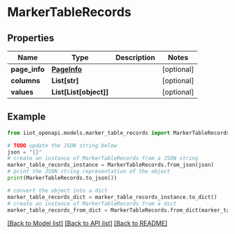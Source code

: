 # MarkerTableRecords


## Properties

Name | Type | Description | Notes
------------ | ------------- | ------------- | -------------
**page_info** | [**PageInfo**](PageInfo.md) |  | [optional] 
**columns** | **List[str]** |  | [optional] 
**values** | **List[List[object]]** |  | [optional] 

## Example

```python
from iiot_openapi.models.marker_table_records import MarkerTableRecords

# TODO update the JSON string below
json = "{}"
# create an instance of MarkerTableRecords from a JSON string
marker_table_records_instance = MarkerTableRecords.from_json(json)
# print the JSON string representation of the object
print(MarkerTableRecords.to_json())

# convert the object into a dict
marker_table_records_dict = marker_table_records_instance.to_dict()
# create an instance of MarkerTableRecords from a dict
marker_table_records_from_dict = MarkerTableRecords.from_dict(marker_table_records_dict)
```
[[Back to Model list]](../README.md#documentation-for-models) [[Back to API list]](../README.md#documentation-for-api-endpoints) [[Back to README]](../README.md)


